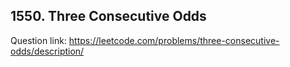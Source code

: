 ## 1550. Three Consecutive Odds

Question link: https://leetcode.com/problems/three-consecutive-odds/description/